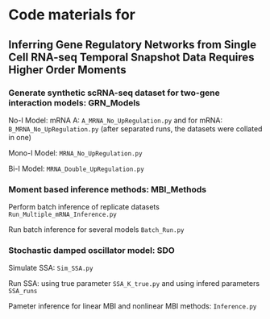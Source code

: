 # Code materials for
## Inferring Gene Regulatory Networks from Single Cell RNA-seq Temporal Snapshot Data Requires Higher Order Moments

### Generate synthetic scRNA-seq dataset for two-gene interaction models: GRN_Models
No-I Model: mRNA A: `A_MRNA_No_UpRegulation.py` and for mRNA: `B_MRNA_No_UpRegulation.py`
(after separated runs, the datasets were collated in one)

Mono-I Model: `MRNA_No_UpRegulation.py`

Bi-I Model: `MRNA_Double_UpRegulation.py`

### Moment based inference methods: MBI_Methods
Perform batch inference of replicate datasets `Run_Multiple_mRNA_Inference.py`

Run batch inference for several models `Batch_Run.py`

### Stochastic damped oscillator model: SDO
Simulate SSA: `Sim_SSA.py`

Run SSA: using true parameter `SSA_K_true.py` and using infered parameters `SSA_runs`

Pameter inference for linear MBI and nonlinear MBI methods: `Inference.py`
